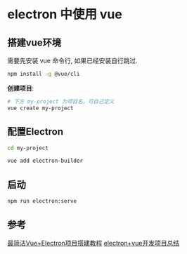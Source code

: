 # electron 中使用 vue

## 搭建vue环境

需要先安装 vue 命令行, 如果已经安装自行跳过.

```bash
npm install -g @vue/cli
```

**创建项目**:

```bash
# 下方 my-project 为项目名，可自己定义
vue create my-project
```

## 配置Electron

```bash
cd my-project

vue add electron-builder
```

## 启动

```bash
npm run electron:serve
```

## 参考

[最简洁Vue+Electron项目搭建教程](https://zhuanlan.zhihu.com/p/335225253)
[electron+vue开发项目总结](https://juejin.cn/post/7012894751116492814)
